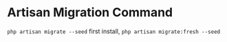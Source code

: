 # Artisan Migration Command
`php artisan migrate --seed` first install, `php artisan migrate:fresh --seed`
